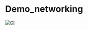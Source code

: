 # Demo_networking

[![CI](https://github.com/zankyn123/DemoInterview/actions/workflows/BuildAppRelease.yml/badge.svg)](https://github.com/zankyn123/DemoInterview/actions/workflows/BuildAppRelease.yml)
